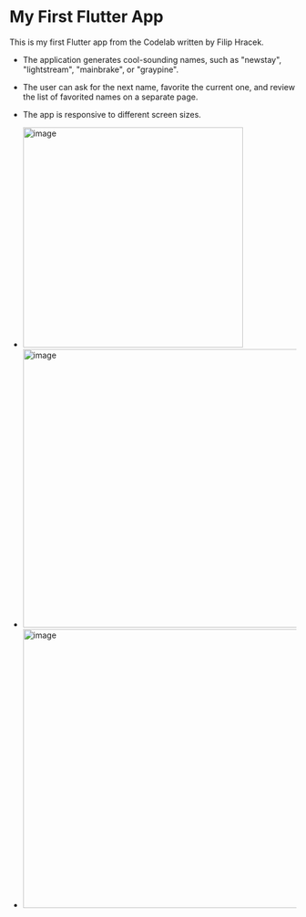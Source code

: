 # My First Flutter App
This is my first Flutter app from the Codelab written by Filip Hracek.



* The application generates cool-sounding names, such as "newstay", "lightstream", "mainbrake", or "graypine". 

* The user can ask for the next name, favorite the current one, and review the list of favorited names on a separate page.

* The app is responsive to different screen sizes.

* <img width="386" alt="image" src="https://github.com/tatilimongi/My_First_Flutter_App/assets/117868187/879d6da6-aeb6-4476-8303-6b46675f0960">

* <img width="488" alt="image" src="https://github.com/tatilimongi/My_First_Flutter_App/assets/117868187/01cd3681-1e6e-4458-96fe-b2cca5ad668c">

* <img width="489" alt="image" src="https://github.com/tatilimongi/My_First_Flutter_App/assets/117868187/30858182-e3cd-4266-8085-0282c106e1cd">

